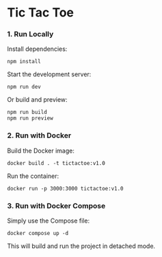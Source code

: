 # Tic Tac Toe

### 1. Run Locally

Install dependencies:

```
npm install
```

Start the development server:

```
npm run dev
```

Or build and preview:

```
npm run build
npm run preview
```

### 2. Run with Docker

Build the Docker image:

```
docker build . -t tictactoe:v1.0
```

Run the container:

```
docker run -p 3000:3000 tictactoe:v1.0
```

### 3. Run with Docker Compose

Simply use the Compose file:

```
docker compose up -d
```

This will build and run the project in detached mode.

